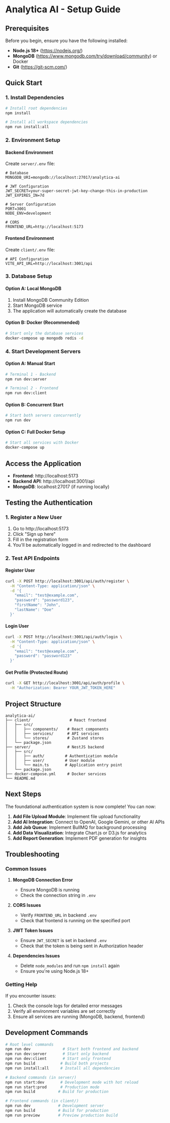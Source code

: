 # Analytica AI - Setup Guide

## Prerequisites

Before you begin, ensure you have the following installed:
- **Node.js 18+** (https://nodejs.org/)
- **MongoDB** (https://www.mongodb.com/try/download/community) or Docker
- **Git** (https://git-scm.com/)

## Quick Start

### 1. Install Dependencies

```bash
# Install root dependencies
npm install

# Install all workspace dependencies
npm run install:all
```

### 2. Environment Setup

#### Backend Environment
Create `server/.env` file:
```env
# Database
MONGODB_URI=mongodb://localhost:27017/analytica-ai

# JWT Configuration
JWT_SECRET=your-super-secret-jwt-key-change-this-in-production
JWT_EXPIRES_IN=7d

# Server Configuration
PORT=3001
NODE_ENV=development

# CORS
FRONTEND_URL=http://localhost:5173
```

#### Frontend Environment
Create `client/.env` file:
```env
# API Configuration
VITE_API_URL=http://localhost:3001/api
```

### 3. Database Setup

#### Option A: Local MongoDB
1. Install MongoDB Community Edition
2. Start MongoDB service
3. The application will automatically create the database

#### Option B: Docker (Recommended)
```bash
# Start only the database services
docker-compose up mongodb redis -d
```

### 4. Start Development Servers

#### Option A: Manual Start
```bash
# Terminal 1 - Backend
npm run dev:server

# Terminal 2 - Frontend  
npm run dev:client
```

#### Option B: Concurrent Start
```bash
# Start both servers concurrently
npm run dev
```

#### Option C: Full Docker Setup
```bash
# Start all services with Docker
docker-compose up
```

## Access the Application

- **Frontend**: http://localhost:5173
- **Backend API**: http://localhost:3001/api
- **MongoDB**: localhost:27017 (if running locally)

## Testing the Authentication

### 1. Register a New User
1. Go to http://localhost:5173
2. Click "Sign up here"
3. Fill in the registration form
4. You'll be automatically logged in and redirected to the dashboard

### 2. Test API Endpoints

#### Register User
```bash
curl -X POST http://localhost:3001/api/auth/register \
  -H "Content-Type: application/json" \
  -d '{
    "email": "test@example.com",
    "password": "password123",
    "firstName": "John",
    "lastName": "Doe"
  }'
```

#### Login User
```bash
curl -X POST http://localhost:3001/api/auth/login \
  -H "Content-Type: application/json" \
  -d '{
    "email": "test@example.com",
    "password": "password123"
  }'
```

#### Get Profile (Protected Route)
```bash
curl -X GET http://localhost:3001/api/auth/profile \
  -H "Authorization: Bearer YOUR_JWT_TOKEN_HERE"
```

## Project Structure

```
analytica-ai/
├── client/                 # React frontend
│   ├── src/
│   │   ├── components/    # React components
│   │   ├── services/      # API services
│   │   └── stores/        # Zustand stores
│   └── package.json
├── server/                # NestJS backend
│   ├── src/
│   │   ├── auth/         # Authentication module
│   │   ├── user/         # User module
│   │   └── main.ts       # Application entry point
│   └── package.json
├── docker-compose.yml     # Docker services
└── README.md
```

## Next Steps

The foundational authentication system is now complete! You can now:

1. **Add File Upload Module**: Implement file upload functionality
2. **Add AI Integration**: Connect to OpenAI, Google Gemini, or other AI APIs
3. **Add Job Queue**: Implement BullMQ for background processing
4. **Add Data Visualization**: Integrate Chart.js or D3.js for analytics
5. **Add Report Generation**: Implement PDF generation for insights

## Troubleshooting

### Common Issues

1. **MongoDB Connection Error**
   - Ensure MongoDB is running
   - Check the connection string in `.env`

2. **CORS Issues**
   - Verify `FRONTEND_URL` in backend `.env`
   - Check that frontend is running on the specified port

3. **JWT Token Issues**
   - Ensure `JWT_SECRET` is set in backend `.env`
   - Check that the token is being sent in Authorization header

4. **Dependencies Issues**
   - Delete `node_modules` and run `npm install` again
   - Ensure you're using Node.js 18+

### Getting Help

If you encounter issues:
1. Check the console logs for detailed error messages
2. Verify all environment variables are set correctly
3. Ensure all services are running (MongoDB, backend, frontend)

## Development Commands

```bash
# Root level commands
npm run dev              # Start both frontend and backend
npm run dev:server       # Start only backend
npm run dev:client       # Start only frontend
npm run build           # Build both projects
npm run install:all     # Install all dependencies

# Backend commands (in server/)
npm run start:dev       # Development mode with hot reload
npm run start:prod      # Production mode
npm run build          # Build for production

# Frontend commands (in client/)
npm run dev            # Development server
npm run build          # Build for production
npm run preview        # Preview production build
``` 